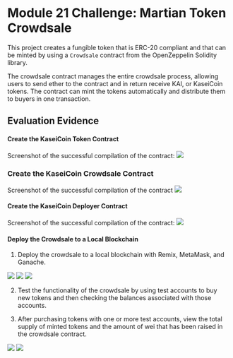 # Module 21 Challenge: Martian Token Crowdsale


This project creates a fungible token that is ERC-20 compliant and that can be minted by using a `Crowdsale` contract from the OpenZeppelin Solidity library.

The crowdsale contract manages the entire crowdsale process, allowing users to send ether to the contract and in return receive KAI, or KaseiCoin tokens. The contract can mint the tokens automatically and distribute them to buyers in one transaction.

## Evaluation Evidence


#### Create the KaseiCoin Token Contract

Screenshot of the successful compilation of the contract:
<img src="images/KaseiCoinCompilation.png">



### Create the KaseiCoin Crowdsale Contract

Screenshot of the successful compilation of the contract
<img src="images/KaseiCoinCrowdsaleCompilation.png">

#### Create the KaseiCoin Deployer Contract

Screenshot of the successful compilation of the contract:
<img src="images/KaseiCoinDeployerCompilation.png">

#### Deploy the Crowdsale to a Local Blockchain



1. Deploy the crowdsale to a local blockchain with Remix, MetaMask, and Ganache.
<img src="images/deploy1.png">

<img src="images/deploy2.png">

<img src="images/deploy3.png">

2. Test the functionality of the crowdsale by using test accounts to buy new tokens and then checking the balances associated with those accounts.

3. After purchasing tokens with one or more test accounts, view the total supply of minted tokens and the amount of wei that has been raised in the crowdsale contract.

<img src="images/purchase.png">
<img src="images/purchase2.png">